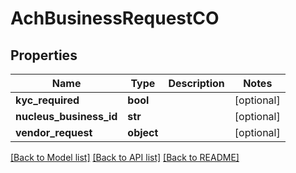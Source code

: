 # AchBusinessRequestCO

## Properties
Name | Type | Description | Notes
------------ | ------------- | ------------- | -------------
**kyc_required** | **bool** |  | [optional] 
**nucleus_business_id** | **str** |  | [optional] 
**vendor_request** | **object** |  | [optional] 

[[Back to Model list]](../README.md#documentation-for-models) [[Back to API list]](../README.md#documentation-for-api-endpoints) [[Back to README]](../README.md)


